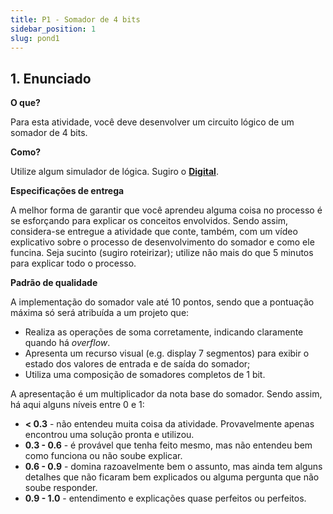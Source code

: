 ```yaml
---
title: P1 - Somador de 4 bits
sidebar_position: 1
slug: pond1
---
```


## 1. Enunciado

**O que?**

Para esta atividade, você deve desenvolver um circuito lógico de um somador de
4 bits.

**Como?**

Utilize algum simulador de lógica. Sugiro o
[**Digital**](https://github.com/hneemann/Digital).

**Especificações de entrega**

A melhor forma de garantir que você aprendeu alguma coisa no processo é se
esforçando para explicar os conceitos envolvidos. Sendo assim, considera-se
entregue a atividade que conte, também, com um vídeo explicativo sobre o
processo de desenvolvimento do somador e como ele funcina. Seja sucinto (sugiro
roteirizar); utilize não mais do que 5 minutos para explicar todo o processo.

**Padrão de qualidade**

A implementação do somador vale até 10 pontos, sendo que a pontuação máxima só
será atribuída a um projeto que:

* Realiza as operações de soma corretamente, indicando claramente quando há
  *overflow*.
* Apresenta um recurso visual (e.g. display 7 segmentos) para exibir o estado
  dos valores de entrada e de saída do somador;
* Utiliza uma composição de somadores completos de 1 bit.

A apresentação é um multiplicador da nota base do somador. Sendo assim, há aqui
alguns níveis entre 0 e 1:

* **< 0.3** - não entendeu muita coisa da atividade. Provavelmente apenas
  encontrou uma solução pronta e utilizou.
* **0.3 - 0.6** - é provável que tenha feito mesmo, mas não entendeu bem como
  funciona ou não soube explicar.
* **0.6 - 0.9** - domina razoavelmente bem o assunto, mas ainda tem alguns
  detalhes que não ficaram bem explicados ou alguma pergunta que não soube
  responder.
* **0.9 - 1.0** - entendimento e explicações quase perfeitos ou perfeitos.




